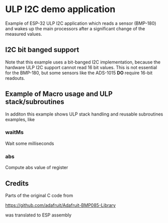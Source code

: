 # ULP I2C demo application

Example of ESP-32 ULP I2C application which reads a sensor (BMP-180) and wakes up the main processors after a significant change
of the measured values.

## I2C bit banged support
Note that this example uses a bit-banged I2C implementation, because the hardware ULP I2C support cannot read 16 bit values.
This is not essential for the BMP-180, but some sensors like the ADS-1015 **DO** require 16-bit readouts.

## Example of Macro usage and ULP stack/subroutines
In additon this example shows ULP stack handling and reusable subroutines examples, like

### waitMs

Wait some milliseconds

### abs
Compute abs value of register

## Credits
Parts of the original C code from

https://github.com/adafruit/Adafruit-BMP085-Library

was translated to ESP assembly
